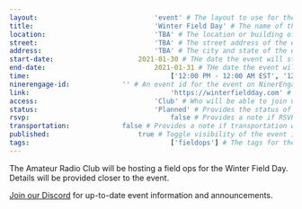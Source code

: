 ```yaml
---
layout:								'event' # The layout to use for the event page. This should never be changed.
title:								'Winter Field Day' # The name of the event.
location:							'TBA' # The location or building of the event.
street:								'TBA' # The street address of the event.
address:							'TBA' # The city and state of the event.
start-date:						2021-01-30 # THe date the event will start. YYYY-MM-DD.
end-date:							2021-01-31 # THe date the event will end. YYYY-MM-DD.
time:									['12:00 PM - 12:00 AM EST', '12:00 AM - 3:00 AM EST'] # The time range of the event. Does not include travel. An array of times for multi-day events.
ninerengage-id:				'' # An event id for the event on NinerEngage. Optional.
link:									'https://winterfieldday.com' # An external link to the event. Optional.
access:								'Club' # Who will be able to join us for the event. Values: 'Club', 'School', or 'Public'.
status:								'Planned' # Provides the status of the event. Values: 'Attending', 'Planned', 'Cancelled'.
rsvp:									false # Provides a note if RSVP via email is required.
transportation:				false # Provides a note if transportation will be provided.
published:						true # Toggle visibility of the event in feeds.
tags:									['fieldops'] # The tags for the event.
---
```



The Amateur Radio Club will be hosting a field ops for the Winter Field Day. Details will be provided closer to the event.

[Join our Discord](https://ninerengage.uncc.edu/news/174684) for up-to-date event information and announcements.
